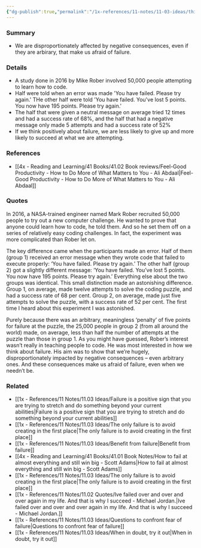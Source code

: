 ```yaml
---
{"dg-publish":true,"permalink":"/1x-references/11-notes/11-03-ideas/thinking-negatively-about-failure-leads-to-less-attempts-to-try-to-overcome-obstacles/","title":"Thinking negatively about failure leads to less attempts to try to overcome obstacles","created":"2024-03-25T22:08:20.645+03:00","updated":"2024-03-26T08:59:44.798+03:00"}
---
```



### Summary
- We are disproportionately affected by negative consequences, even if they are arbirary, that make us afraid of failure.

### Details
- A study done in 2016 by Mike Rober involved 50,000 people attempting to learn how to code.
- Half were told when an error was made 'You have failed. Please try again.' THe other half were told 'You have failed. You've lost 5 points. You now have 195 points. Please try again.'
- The half that were given a neutral message on average tried 12 times and had a success rate of 68%, and the half that had a negative message only made 5 attempts and had a success rate of 52%
- If we think positively about failure, we are less likely to give up and more likely to succeed at what we are attempting.

### References
- [[4x - Reading and Learning/41 Books/41.02 Book reviews/Feel-Good Productivity - How to Do More of What Matters to You - Ali Abdaal\|Feel-Good Productivity - How to Do More of What Matters to You - Ali Abdaal]]

### Quotes
In 2016, a NASA-trained engineer named Mark Rober recruited 50,000 people to try out a new computer challenge. He wanted to prove that anyone could learn how to code, he told them. And so he set them off on a series of relatively easy coding challenges. In fact, the experiment was more complicated than Rober let on.

The key difference came when the participants made an error. Half of them (group 1) received an error message when they wrote code that failed to execute properly: ‘You have failed. Please try again.’ The other half (group 2) got a slightly different message: ‘You have failed. You’ve lost 5 points. You now have 195 points. Please try again.’ Everything else about the two groups was identical. This small distinction made an astonishing difference. Group 1,
on average, made twelve attempts to solve the coding puzzle, and had a success rate of 68 per cent. Group 2, on average, made just five attempts to solve the puzzle, with a success rate of 52 per cent. The first time I heard about this experiment I was astonished.

Purely because there was an arbitrary, meaningless ‘penalty’ of five points for failure at the puzzle, the 25,000 people in group 2 (from all around the world) made, on average, less than half the number of attempts at the puzzle than those in group 1. As you might have guessed, Rober’s interest wasn’t really in teaching people to code. He was most interested in how we think about failure. His aim was to show that we’re hugely, disproportionately impacted by negative consequences – even arbitrary ones. And these consequences make us afraid of failure, even when we needn’t be.


### Related
- [[1x - References/11 Notes/11.03 Ideas/Failure is a positive sign that you are trying to stretch and do something beyond your current abilities\|Failure is a positive sign that you are trying to stretch and do something beyond your current abilities]]
- [[1x - References/11 Notes/11.03 Ideas/The only failure is to avoid creating in the first place\|The only failure is to avoid creating in the first place]]
- [[1x - References/11 Notes/11.03 Ideas/Benefit from failure\|Benefit from failure]]
- [[4x - Reading and Learning/41 Books/41.01 Book Notes/How to fail at almost everything and still win big - Scott Adams\|How to fail at almost everything and still win big - Scott Adams]]
- [[1x - References/11 Notes/11.03 Ideas/The only failure is to avoid creating in the first place\|The only failure is to avoid creating in the first place]]
- [[1x - References/11 Notes/11.02 Quotes/Ive failed over and over and over again in my life. And that is why I succeed - Michael Jordan.\|Ive failed over and over and over again in my life. And that is why I succeed - Michael Jordan.]]
- [[1x - References/11 Notes/11.03 Ideas/Questions to confront fear of failure\|Questions to confront fear of failure]]
- [[1x - References/11 Notes/11.03 Ideas/When in doubt, try it out\|When in doubt, try it out]]